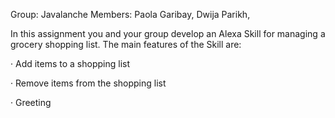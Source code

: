 Group: Javalanche
Members: Paola Garibay, Dwija Parikh,

In this assignment you and your group develop an Alexa Skill for managing a grocery shopping list. The main features of the Skill are:

· Add items to a shopping list

· Remove items from the shopping list

· Greeting
